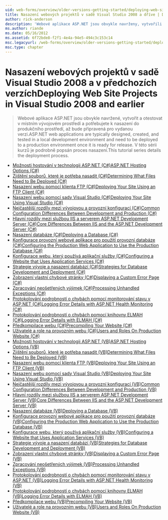 ```yaml
---
uid: web-forms/overview/older-versions-getting-started/deploying-web-site-projects/index
title: Nasazení webových projektů v sadě Visual Studio 2008 a dříve | Dokumentace Microsoftu
author: rick-anderson
description: 'Webové aplikace ASP.NET jsou obvykle navrženy, vytvořili a otestovat v místním vývojovém prostředí a musí být nasazeny produkčního prostředí o...'
ms.author: riande
ms.date: 05/16/2012
ms.assetid: 6f72bde8-f2f1-4e4a-94e5-494c3c153c14
msc.legacyurl: /web-forms/overview/older-versions-getting-started/deploying-web-site-projects
msc.type: chapter
---
```

<a name="deploying-web-site-projects-in-visual-studio-2008-and-earlier"></a><span data-ttu-id="2cc05-103">Nasazení webových projektů v sadě Visual Studio 2008 a v předchozích verzích</span><span class="sxs-lookup"><span data-stu-id="2cc05-103">Deploying Web Site Projects in Visual Studio 2008 and earlier</span></span>
====================
> <span data-ttu-id="2cc05-104">Webové aplikace ASP.NET jsou obvykle navržené, vytvořit a otestovat v místním vývojovém prostředí a potřebujete k nasazení do produkčního prostředí, až bude připravená pro vydanou verzi.</span><span class="sxs-lookup"><span data-stu-id="2cc05-104">ASP.NET web applications are typically designed, created, and tested in a local development environment and need to be deployed to a production environment once it is ready for release.</span></span> <span data-ttu-id="2cc05-105">V této sérii kurzů je podrobně popsán proces nasazení.</span><span class="sxs-lookup"><span data-stu-id="2cc05-105">This tutorial series details the deployment process.</span></span>


- [<span data-ttu-id="2cc05-106">Možnosti hostování v technologii ASP.NET (C#)</span><span class="sxs-lookup"><span data-stu-id="2cc05-106">ASP.NET Hosting Options (C#)</span></span>](asp-net-hosting-options-cs.md)
- [<span data-ttu-id="2cc05-107">Zjištění souborů, které je potřeba nasadit (C#)</span><span class="sxs-lookup"><span data-stu-id="2cc05-107">Determining What Files Need to Be Deployed (C#)</span></span>](determining-what-files-need-to-be-deployed-cs.md)
- [<span data-ttu-id="2cc05-108">Nasazení webu pomocí klienta FTP (C#)</span><span class="sxs-lookup"><span data-stu-id="2cc05-108">Deploying Your Site Using an FTP Client (C#)</span></span>](deploying-your-site-using-an-ftp-client-cs.md)
- [<span data-ttu-id="2cc05-109">Nasazení webu pomocí sady Visual Studio (C#)</span><span class="sxs-lookup"><span data-stu-id="2cc05-109">Deploying Your Site Using Visual Studio (C#)</span></span>](deploying-your-site-using-visual-studio-cs.md)
- [<span data-ttu-id="2cc05-110">Nejčastější rozdíly mezi vývojovou a provozní konfigurací (C#)</span><span class="sxs-lookup"><span data-stu-id="2cc05-110">Common Configuration Differences Between Development and Production (C#)</span></span>](common-configuration-differences-between-development-and-production-cs.md)
- [<span data-ttu-id="2cc05-111">Hlavní rozdíly mezi službou IIS a serverem ASP.NET Development Server (C#)</span><span class="sxs-lookup"><span data-stu-id="2cc05-111">Core Differences Between IIS and the ASP.NET Development Server (C#)</span></span>](core-differences-between-iis-and-the-asp-net-development-server-cs.md)
- [<span data-ttu-id="2cc05-112">Nasazení databáze (C#)</span><span class="sxs-lookup"><span data-stu-id="2cc05-112">Deploying a Database (C#)</span></span>](deploying-a-database-cs.md)
- [<span data-ttu-id="2cc05-113">Konfigurace provozní webové aplikace pro použití provozní databáze (C#)</span><span class="sxs-lookup"><span data-stu-id="2cc05-113">Configuring the Production Web Application to Use the Production Database (C#)</span></span>](configuring-the-production-web-application-to-use-the-production-database-cs.md)
- [<span data-ttu-id="2cc05-114">Konfigurace webu, který používá aplikační služby (C#)</span><span class="sxs-lookup"><span data-stu-id="2cc05-114">Configuring a Website that Uses Application Services (C#)</span></span>](configuring-a-website-that-uses-application-services-cs.md)
- [<span data-ttu-id="2cc05-115">Strategie vývoje a nasazení databází (C#)</span><span class="sxs-lookup"><span data-stu-id="2cc05-115">Strategies for Database Development and Deployment (C#)</span></span>](strategies-for-database-development-and-deployment-cs.md)
- [<span data-ttu-id="2cc05-116">Zobrazení vlastní chybové stránky (C#)</span><span class="sxs-lookup"><span data-stu-id="2cc05-116">Displaying a Custom Error Page (C#)</span></span>](displaying-a-custom-error-page-cs.md)
- [<span data-ttu-id="2cc05-117">Zpracování neošetřených výjimek (C#)</span><span class="sxs-lookup"><span data-stu-id="2cc05-117">Processing Unhandled Exceptions (C#)</span></span>](processing-unhandled-exceptions-cs.md)
- [<span data-ttu-id="2cc05-118">Protokolování podrobností o chybách pomocí monitorování stavu v ASP.NET (C#)</span><span class="sxs-lookup"><span data-stu-id="2cc05-118">Logging Error Details with ASP.NET Health Monitoring (C#)</span></span>](logging-error-details-with-asp-net-health-monitoring-cs.md)
- [<span data-ttu-id="2cc05-119">Protokolování podrobností o chybách pomocí knihovny ELMAH (C#)</span><span class="sxs-lookup"><span data-stu-id="2cc05-119">Logging Error Details with ELMAH (C#)</span></span>](logging-error-details-with-elmah-cs.md)
- [<span data-ttu-id="2cc05-120">Předkompilace webu (C#)</span><span class="sxs-lookup"><span data-stu-id="2cc05-120">Precompiling Your Website (C#)</span></span>](precompiling-your-website-cs.md)
- [<span data-ttu-id="2cc05-121">Uživatelé a role na provozním webu (C#)</span><span class="sxs-lookup"><span data-stu-id="2cc05-121">Users and Roles On Production Website (C#)</span></span>](users-and-roles-on-the-production-website-cs.md)
- [<span data-ttu-id="2cc05-122">Možnosti hostování v technologii ASP.NET (VB)</span><span class="sxs-lookup"><span data-stu-id="2cc05-122">ASP.NET Hosting Options (VB)</span></span>](asp-net-hosting-options-vb.md)
- [<span data-ttu-id="2cc05-123">Zjištění souborů, které je potřeba nasadit (VB)</span><span class="sxs-lookup"><span data-stu-id="2cc05-123">Determining What Files Need to Be Deployed (VB)</span></span>](determining-what-files-need-to-be-deployed-vb.md)
- [<span data-ttu-id="2cc05-124">Nasazení webu pomocí klienta FTP (VB)</span><span class="sxs-lookup"><span data-stu-id="2cc05-124">Deploying Your Site Using an FTP Client (VB)</span></span>](deploying-your-site-using-an-ftp-client-vb.md)
- [<span data-ttu-id="2cc05-125">Nasazení webu pomocí sady Visual Studio (VB)</span><span class="sxs-lookup"><span data-stu-id="2cc05-125">Deploying Your Site Using Visual Studio (VB)</span></span>](deploying-your-site-using-visual-studio-vb.md)
- [<span data-ttu-id="2cc05-126">Nejčastější rozdíly mezi vývojovou a provozní konfigurací (VB)</span><span class="sxs-lookup"><span data-stu-id="2cc05-126">Common Configuration Differences Between Development and Production (VB)</span></span>](common-configuration-differences-between-development-and-production-vb.md)
- [<span data-ttu-id="2cc05-127">Hlavní rozdíly mezi službou IIS a serverem ASP.NET Development Server (VB)</span><span class="sxs-lookup"><span data-stu-id="2cc05-127">Core Differences Between IIS and the ASP.NET Development Server (VB)</span></span>](core-differences-between-iis-and-the-asp-net-development-server-vb.md)
- [<span data-ttu-id="2cc05-128">Nasazení databáze (VB)</span><span class="sxs-lookup"><span data-stu-id="2cc05-128">Deploying a Database (VB)</span></span>](deploying-a-database-vb.md)
- [<span data-ttu-id="2cc05-129">Konfigurace provozní webové aplikace pro použití provozní databáze (VB)</span><span class="sxs-lookup"><span data-stu-id="2cc05-129">Configuring the Production Web Application to Use the Production Database (VB)</span></span>](configuring-the-production-web-application-to-use-the-production-database-vb.md)
- [<span data-ttu-id="2cc05-130">Konfigurace webu, který používá aplikační služby (VB)</span><span class="sxs-lookup"><span data-stu-id="2cc05-130">Configuring a Website that Uses Application Services (VB)</span></span>](configuring-a-website-that-uses-application-services-vb.md)
- [<span data-ttu-id="2cc05-131">Strategie vývoje a nasazení databází (VB)</span><span class="sxs-lookup"><span data-stu-id="2cc05-131">Strategies for Database Development and Deployment (VB)</span></span>](strategies-for-database-development-and-deployment-vb.md)
- [<span data-ttu-id="2cc05-132">Zobrazení vlastní chybové stránky (VB)</span><span class="sxs-lookup"><span data-stu-id="2cc05-132">Displaying a Custom Error Page (VB)</span></span>](displaying-a-custom-error-page-vb.md)
- [<span data-ttu-id="2cc05-133">Zpracování neošetřených výjimek (VB)</span><span class="sxs-lookup"><span data-stu-id="2cc05-133">Processing Unhandled Exceptions (VB)</span></span>](processing-unhandled-exceptions-vb.md)
- [<span data-ttu-id="2cc05-134">Protokolování podrobností o chybách pomocí monitorování stavu v ASP.NET (VB)</span><span class="sxs-lookup"><span data-stu-id="2cc05-134">Logging Error Details with ASP.NET Health Monitoring (VB)</span></span>](logging-error-details-with-asp-net-health-monitoring-vb.md)
- [<span data-ttu-id="2cc05-135">Protokolování podrobností o chybách pomocí knihovny ELMAH (VB)</span><span class="sxs-lookup"><span data-stu-id="2cc05-135">Logging Error Details with ELMAH (VB)</span></span>](logging-error-details-with-elmah-vb.md)
- [<span data-ttu-id="2cc05-136">Předkompilace webu (VB)</span><span class="sxs-lookup"><span data-stu-id="2cc05-136">Precompiling Your Website (VB)</span></span>](precompiling-your-website-vb.md)
- [<span data-ttu-id="2cc05-137">Uživatelé a role na provozním webu (VB)</span><span class="sxs-lookup"><span data-stu-id="2cc05-137">Users and Roles On Production Website (VB)</span></span>](users-and-roles-on-the-production-website-vb.md)
